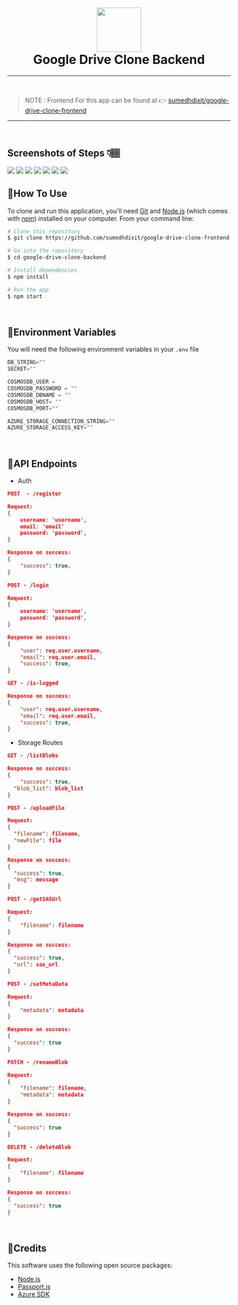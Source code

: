 <!-- Logo and Title -->
<h1 align="center">
    <img src="https://upload.wikimedia.org/wikipedia/commons/7/74/Googledrive_logo.svg" height=100>
    <br />
    Google Drive Clone Backend
    <br />
</h1>

---

<br />

> NOTE : Frontend For this app can be found at 👉 [sumedhdixit/google-drive-clone-frontend](https://github.com/sumedhdixit/google-drive-clone-frontend.git)

---

<br />

## Screenshots of Steps 👇🏽

<img src="https://drive.google.com/uc?id=1kwllBxalUqclJtHmqQ37Q4v2xxOo77V1">
<img src="https://drive.google.com/uc?id=17AMY-Ov0RcMt6KqDZ8aG--60HVLQSIk7">
<img src="https://drive.google.com/uc?id=1HiFE48MSXT8pZ2Ato4VSMBD6bwP-VH5C">
<img src="https://drive.google.com/uc?id=1-3GquLQJuc5Z2wIonNnncu5LB0R5rk0F">
<img src="https://drive.google.com/uc?id=11190nfs0atK0oKMEPpcNUn4iOjR6N4B9">
<img src="https://drive.google.com/uc?id=1tsg2h-SSGq8tCC0zctoNbWQmOmmNL7UD">
<img src="https://drive.google.com/uc?id=16SNqKQN0kamVrAd1cFOfD9g708fTVW8t">

## 📌How To Use

To clone and run this application, you'll need [Git](https://git-scm.com) and [Node.js](https://nodejs.org/en/download/) (which comes with [npm](http://npmjs.com)) installed on your computer. From your command line:

```bash
# Clone this repository
$ git clone https://github.com/sumedhdixit/google-drive-clone-frontend.git

# Go into the repository
$ cd google-drive-clone-backend

# Install dependencies
$ npm install

# Run the app
$ npm start
```

<br />

## 📌Environment Variables

You will need the following environment variables in your `.env` file

```python
DB_STRING=""
SECRET=""

COSMOSDB_USER =
COSMOSDB_PASSWORD = ""
COSMOSDB_DBNAME = ""
COSMOSDB_HOST= ""
COSMOSDB_PORT=""

AZURE_STORAGE_CONNECTION_STRING=""
AZURE_STORAGE_ACCESS_KEY=""
```

<br />

## 📌API Endpoints

- Auth

```json
POST  - /register

Request:
{
    username: 'username',
    email: 'email'
    password: 'password',
}

Response on success:
{
    "success": true,
}
```

```json
POST - /login

Request:
{
    username: 'username',
    password: 'password',
}

Response on success:
{
    "user": req.user.username,
    "email": req.user.email,
    "success": true,
}
```

```json
GET - /is-logged

Response on success:
{
    "user": req.user.username,
    "email": req.user.email,
    "success": true,
}
```

- Storage Routes

```json
GET - /listBlobs

Response on success:
{
    "success": true,
  "blob_list": blob_list
}
```

```json
POST - /uploadFile

Request:
{
  "filename": filename,
  "newFile": file
}

Response on success:
{
  "success": true,
  "msg": message
}
```

```json
POST - /getSASUrl

Request:
{
    "filename": filename
}

Response on success:
{
  "success": true,
  "url": sas_url
}
```

```json
POST - /setMetaData

Request:
{
    "metadata": metadata
}

Response on success:
{
  "success": true
}
```

```json
PATCH - /renameBlob

Request:
{
    "filename": filename,
    "metadata": metadata
}

Response on success:
{
  "success": true
}
```

```json
DELETE - /deleteBlob

Request:
{
    "filename": filename
}

Response on success:
{
  "success": true
}
```

<br />

## 📌Credits

This software uses the following open source packages:

- [Node.js](https://nodejs.org/)
- [Passport.js](http://www.passportjs.org/)
- [Azure SDK](https://github.com/Azure/azure-sdk-for-js)
